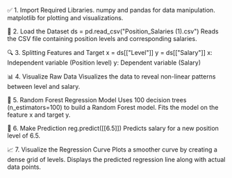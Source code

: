 ✅ 1. Import Required Libraries.
      numpy and pandas for data manipulation.
      matplotlib for plotting and visualizations.

📂 2. Load the Dataset
      ds = pd.read_csv("Position_Salaries (1).csv")
      Reads the CSV file containing position levels and corresponding salaries.

🔍 3. Splitting Features and Target
      x = ds[["Level"]]
      y = ds[["Salary"]]
      x: Independent variable (Position level)
      y: Dependent variable (Salary)

📊 4. Visualize Raw Data
      Visualizes the data to reveal non-linear patterns between level and salary.

🌳 5. Random Forest Regression Model
      Uses 100 decision trees (n_estimators=100) to build a Random Forest model.
      Fits the model on the feature x and target y.

🔮 6. Make Prediction
      reg.predict([[6.5]])
      Predicts salary for a new position level of 6.5.
      
📈 7. Visualize the Regression Curve
      Plots a smoother curve by creating a dense grid of levels.
      Displays the predicted regression line along with actual data points.

